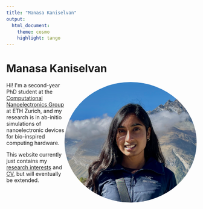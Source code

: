 ```yaml
---
title: "Manasa Kaniselvan"
output:
  html_document:
    theme: cosmo
    highlight: tango
---
```


# Manasa Kaniselvan
<img align="right" src="/media/me.png" height="auto" width="350" style="border-radius:50%">

Hi! I'm a second-year PhD student at the [Computational Nanoelectronics Group](https://nano-tcad.ee.ethz.ch) at ETH Zurich, and my research is in ab-initio simulations of nanoelectronic devices for bio-inspired computing hardware.

This website currently just contains my [research interests](/about) and [CV](/cv), but will eventually be extended.
